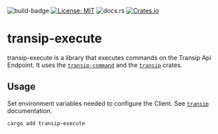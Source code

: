 ![build-badge](https://github.com/paulusminus/transipctl/actions/workflows/rust.yml/badge.svg)
[![License: MIT](https://img.shields.io/badge/License-MIT-yellow.svg)](https://opensource.org/licenses/MIT)
![docs.rs](https://img.shields.io/docsrs/transip-execute)
[![Crates.io](https://img.shields.io/crates/v/transip-execute)](https://crates.io/crates/transip-execute)

# transip-execute

transip-execute is a library that executes commands on the Transip Api Endpoint.
It uses the [`transip-command`] and the [`transip`] crates.


## Usage

Set environment variables needed to configure the Client. See [`transip`] documentation.

```bash
cargo add transip-execute
```

[`transip-command`]: https://crates.io/crates/transip-command
[`transip`]: https://crates.io/crates/transip